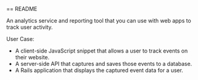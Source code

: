 == README

An analytics service and reporting tool that you can use with web apps to track user activity.

User Case:
  * A client-side JavaScript snippet that allows a user to track events on their website.
  * A server-side API that captures and saves those events to a database.
  * A Rails application that displays the captured event data for a user.
